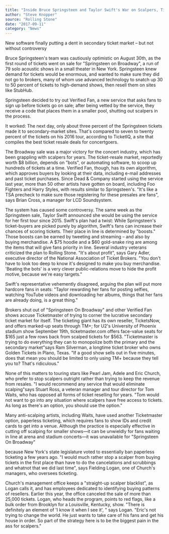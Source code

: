 ```yaml
---
title: "Inside Bruce Springsteen and Taylor Swift's War on Scalpers, Ticket Bots"
author: "Steve Knopper"
source: "Rolling Stone"
date: "2017-09-11"
category: "News"
---
```


New software finally putting a dent in secondary ticket market – but not without controversy

Bruce Springsteen's team was cautiously optimistic on August 30th, as the first round of tickets went on sale for "Springsteen on Broadway", a run of 79 solo acoustic shows in a small theater in New York. Springsteen knew demand for tickets would be enormous, and wanted to make sure they did not go to brokers, many of whom use advanced technology to snatch up 30 to 50 percent of tickets to high-demand shows, then resell them on sites like StubHub.

Springsteen decided to try out Verified Fan, a new service that asks fans to sign up before tickets go on sale; after being vetted by the service, they receive a code that places them in a smaller pool, shutting out scalpers in the process.

It worked: The next day, only about three percent of the Springsteen tickets made it to secondary-market sites. That's compared to seven to twenty percent of the tickets on his 2016 tour, according to TicketIQ, a site that compiles the best ticket resale deals for concertgoers.

The Broadway sale was a major victory for the concert industry, which has been grappling with scalpers for years. The ticket-resale market, reportedly worth $8 billion, depends on "bots", or automating software, to scoop up hundreds of tickets at a time. Verified Fan, though, has its own algorithm, which approves buyers by looking at their data, including e-mail addresses and past ticket purchases. Since Dead & Company started using the service last year, more than 50 other artists have gotten on board, including Foo Fighters and Harry Styles, with results similar to Springsteen's. "It's like a TSA precheck to make sure those registering for these presales are fans", says Brian Cross, a manager for LCD Soundsystem.

The system has caused some controversy. The same week as the Springsteen sale, Taylor Swift announced she would be using the service for her first tour since 2015. Swift's plan had a twist: While Springsteen's ticket-buyers are picked purely by algorithm, Swift's fans can increase their chances of scoring tickets. Their place in line is determined by "boosts." Those boosts can be earned by tweeting and streaming – and also by buying merchandise. A $75 hoodie and a $60 gold-snake ring are among the items that will give fans priority in line. Several industry veterans criticized the plan to Rolling Stone. "It's about profit", says Gary Adler, executive director of the National Association of Ticket Brokers. "You don't have to look too deep to know it's designed to make you buy merchandise. 'Beating the bots' is a very clever public-relations move to hide the profit motive, because we're easy targets."

Swift's representative vehemently disagreed, arguing the plan will put more hardcore fans in seats: "Taylor rewarding her fans for posting selfies, watching YouTube videos and downloading her albums, things that her fans are already doing, is a great thing."

Brokers shut out of "Springsteen On Broadway" and other Verified Fan shows accuse Ticketmaster of trying to corner the lucrative secondary ticket market for itself. The ticketing giant has its own reseller, TicketsNow, and offers marked-up seats through TM+; for U2's University of Phoenix stadium show September 19th, ticketmaster.com offers face-value seats for $165 just a few rows back from scalped tickets for $563. "Ticketmaster is trying to do everything they can to monopolize both the primary and the secondary market"says Ram Silverman, a longtime ticket broker who owns Golden Tickets in Plano, Texas. "If a good show sells out in five minutes, does that mean you should be limited to only using TM+ because they tell you to? That's ridiculous."

None of this matters to touring stars like Pearl Jam, Adele and Eric Church, who prefer to stop scalpers outright rather than trying to keep the revenue from resales. "I would recommend any service that would eliminate scalping"says Stuart Ross, a veteran manager and tour director for Tom Waits, who has opposed all forms of ticket reselling for years. "Tom would not want to go into any situation where scalpers have free access to tickets. As long as there's an option, you should use the option."

Many anti-scalping artists, including Waits, have used another Ticketmaster option, paperless ticketing, which requires fans to show IDs and credit cards to get into a venue. Although the practice is especially effective in cutting off scalping for smaller shows—it can be unwieldly for fans waiting in line at arena and stadium concerts—it was unavailable for "Springsteen On Broadway"

because New York's state legislature voted to essentially ban paperless ticketing a few years ago. "I would much rather stop a scalper from buying tickets in the first place than have to do the cancelations and scrubbings and whatnot that we did last time", says Fielding Logan, one of Church's managers, who oversees ticketing.

Church's management office keeps a "straight-up scalper blacklist", as Logan calls it, and has employees dedicated to identifying buying patterns of resellers. Earlier this year, the office canceled the sale of more than 25,000 tickets. Logan, who heads the program, points to red flags, like a bulk order from Brooklyn for a Louisville, Kentucky, show. "There is definitely an element of 'I know it when I see it', " says Logan. "Eric's not trying to change the world. He just wants to take care of his fans and get his house in order. So part of the strategy here is to be the biggest pain in the ass for scalpers."

